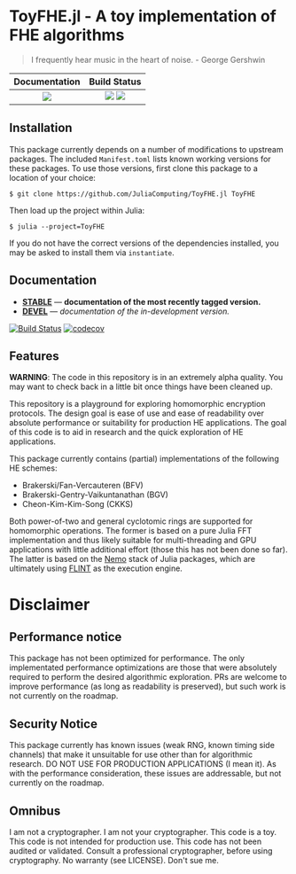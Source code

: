 # ToyFHE.jl - A toy implementation of FHE algorithms

> I frequently hear music in the heart of noise. - George Gershwin


| **Documentation**                                                               | **Build Status**                                                                                |
|:-------------------------------------------------------------------------------:|:-----------------------------------------------------------------------------------------------:|
| [![][docs-dev-img]][docs-dev-url] | [![][travis-img]][travis-url] [![][codecov-img]][codecov-url] |

## Installation

This package currently depends on a number of modifications
to upstream packages. The included `Manifest.toml` lists
known working versions for these packages. To use those
versions, first clone this package to a location of your
choice:

```
$ git clone https://github.com/JuliaComputing/ToyFHE.jl ToyFHE
```

Then load up the project within Julia:
```
$ julia --project=ToyFHE
```

If you do not have the correct versions of the dependencies installed, you may be asked to install them via `instantiate`.

## Documentation

- [**STABLE**][docs-stable-url] &mdash; **documentation of the most recently tagged version.**
- [**DEVEL**][docs-dev-url] &mdash; *documentation of the in-development version.*


[![Build Status](https://travis-ci.org/JuliaComputing/ToyFHE.jl.svg?branch=master)](https://travis-ci.org/JuliaComputing/ToyFHE.jl)
[![codecov](https://codecov.io/gh/JuliaComputing/ToyFHE.jl/branch/master/graph/badge.svg)](https://codecov.io/gh/JuliaComputing/ToyFHE.jl)

## Features

**WARNING**: The code in this repository is in an extremely alpha quality. You
may want to check back in a little bit once things have been cleaned up.

This repository is a playground for exploring homomorphic encryption protocols.
The design goal is ease of use and ease of readability over absolute performance
or suitability for production HE applications. The goal of this code is to aid
in research and the quick exploration of HE applications.

This package currently contains (partial) implementations of the following HE
schemes:

- Brakerski/Fan-Vercauteren (BFV)
- Brakerski-Gentry-Vaikuntanathan (BGV)
- Cheon-Kim-Kim-Song (CKKS)

Both power-of-two and general cyclotomic rings are supported for homomorphic
operations. The former is based on a pure Julia FFT implementation and thus
likely suitable for multi-threading and GPU applications with little additional
effort (those this has not been done so far). The latter is based on the
[Nemo](http://nemocas.org/) stack of Julia packages, which are ultimately using
[FLINT](http://www.flintlib.org/) as the execution engine.

# Disclaimer
## Performance notice

This package has not been optimized for performance. The only implementated
performance optimizations are those that were absolutely required to perform
the desired algorithmic exploration. PRs are welcome to improve performance
(as long as readability is preserved), but such work is not currently on the
roadmap.

## Security Notice

This package currently has known issues (weak RNG, known timing side channels)
that make it unsuitable for use other than for algorithmic research. DO NOT USE
FOR PRODUCTION APPLICATIONS (I mean it). As with the performance consideration,
these issues are addressable, but not currently on the roadmap.

## Omnibus

I am not a cryptographer. I am not your cryptographer. This code is a toy.
This code is not intended for production use. This code has not been audited
or validated. Consult a professional cryptographer, before using cryptography.
No warranty (see LICENSE). Don't sue me.


[docs-dev-img]: https://img.shields.io/badge/docs-dev-blue.svg
[docs-dev-url]: https://juliacomputing.github.io/ToyFHE.jl/dev

[docs-stable-img]: https://img.shields.io/badge/docs-stable-blue.svg
[docs-stable-url]: https://juliacomputing.github.io/ToyFHE.jl/stable

[travis-img]: https://travis-ci.org/JuliaComputing/ToyFHE.jl.svg?branch=master
[travis-url]: https://travis-ci.org/JuliaComputing/ToyFHE.jl

[codecov-img]: https://codecov.io/gh/JuliaComputing/ToyFHE.jl/branch/master/graph/badge.svg
[codecov-url]: https://codecov.io/gh/JuliaComputing/ToyFHE.jl

[issues-url]: https://github.com/JuliaComputing/ToyFHE.jl/issues
